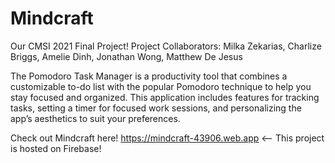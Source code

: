 # Mindcraft
Our CMSI 2021 Final Project!
Project Collaborators: Milka Zekarias, Charlize Briggs, Amelie Dinh, Jonathan Wong, Matthew De Jesus

The Pomodoro Task Manager is a productivity tool that combines a customizable to-do list with the popular Pomodoro technique to help you stay focused and organized. This application includes features for tracking tasks, setting a timer for focused work sessions, and personalizing the app’s aesthetics to suit your preferences.

Check out Mindcraft here!
https://mindcraft-43906.web.app <-- This project is hosted on Firebase!
